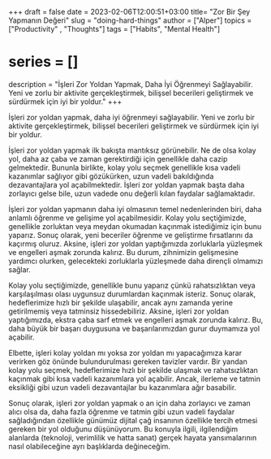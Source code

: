 +++
draft = false
date = 2023-02-06T12:00:51+03:00
title= "Zor Bir Şey Yapmanın Değeri"
slug = "doing-hard-things"
author = ["Alper"]
topics = ["Productivity" , "Thoughts"]
tags = ["Habits", "Mental Health"]
# series = []
description = "İşleri Zor Yoldan Yapmak, Daha İyi Öğrenmeyi Sağlayabilir. Yeni ve zorlu bir aktivite gerçekleştirmek, bilişsel becerileri geliştirmek ve sürdürmek için iyi bir yoldur."
+++

İşleri zor yoldan yapmak, daha iyi öğrenmeyi sağlayabilir. Yeni ve zorlu bir aktivite gerçekleştirmek, bilişsel becerileri geliştirmek ve sürdürmek için iyi bir yoldur.

İşleri zor yoldan yapmak ilk bakışta mantıksız görünebilir. Ne de olsa kolay yol, daha az çaba ve zaman gerektirdiği için genellikle daha cazip gelmektedir. Bununla birlikte, kolay yolu seçmek genellikle kısa vadeli kazanımlar sağlıyor gibi gözükürken, uzun vadeli bakıldığında dezavantajlara yol açabilmektedir. İşleri zor yoldan yapmak başta daha zorlayıcı gelse bile, uzun vadede onu değerli kılan faydalar sağlamaktadır.

İşleri zor yoldan yapmanın daha iyi olmasının temel nedenlerinden biri, daha anlamlı öğrenme ve gelişime yol açabilmesidir. Kolay yolu seçtiğimizde, genellikle zorluktan veya meydan okumadan kaçınmak istediğimiz için bunu yaparız. Sonuç olarak, yeni beceriler öğrenme ve geliştirme fırsatlarını da kaçırmış oluruz. Aksine, işleri zor yoldan yaptığımızda zorluklarla yüzleşmek ve engelleri aşmak zorunda kalırız. Bu durum, zihnimizin gelişmesine yardımcı olurken, gelecekteki zorluklarla yüzleşmede daha dirençli olmamızı sağlar.

Kolay yolu seçtiğimizde, genellikle bunu yaparız çünkü rahatsızlıktan veya karşılaşılması olası uygunsuz durumlardan kaçınmak isteriz. Sonuç olarak, hedeflerimize hızlı bir şekilde ulaşabilir, ancak aynı zamanda yerine getirilmemiş veya tatminsiz hissedebiliriz. Aksine, işleri zor yoldan yaptığımızda, ekstra çaba sarf etmek ve engelleri aşmak zorunda kalırız. Bu, daha büyük bir başarı duygusuna ve başarılarımızdan gurur duymamıza yol açabilir.

Elbette, işleri kolay yoldan mı yoksa zor yoldan mı yapacağımıza karar verirken göz önünde bulundurulması gereken tavizler vardır. Bir yandan kolay yolu seçmek, hedeflerimize hızlı bir şekilde ulaşmak ve rahatsızlıktan kaçınmak gibi kısa vadeli kazanımlara yol açabilir. Ancak, ilerleme ve tatmin eksikliği gibi uzun vadeli dezavantajlar bu kazanımlara ağır basabilir.

Sonuç olarak, işleri zor yoldan yapmak o an için daha zorlayıcı ve zaman alıcı olsa da, daha fazla öğrenme ve tatmin gibi uzun vadeli faydalar sağladığından özellikle günümüz dijital çağ insanının özellikle tercih etmesi gereken bir yol olduğunu düşünüyorum. Bu konuyla ilgili,  ilgilendiğim alanlarda (teknoloji, verimlilik ve hatta sanat) gerçek hayata yansımalarının nasıl olabileceğine ayrı başlıklarda değineceğim.

